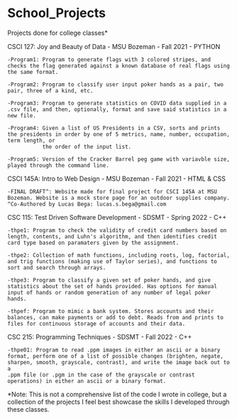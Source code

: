 # School_Projects
Projects done for college classes*


 
CSCI 127: Joy and Beauty of Data - MSU Bozeman - Fall 2021 - PYTHON

    -Program1: Program to generate flags with 3 colored stripes, and checks the flag generated against a known database of real flags using the same format.

    -Program2: Program to classify user input poker hands as a pair, two pair, three of a kind, etc.

    -Program3: Program to generate statistics on COVID data supplied in a .csv file, and then, optionally, format and save said statistics in a new file.

    -Program4: Given a list of US Presidents in a CSV, sorts and prints the presidents in order by one of 5 metrics, name, number, occupation, term length, or
               the order of the input list.

    -Program5: Version of the Cracker Barrel peg game with variavble size, played through the command line.



CSCI 145A: Intro to Web Design - MSU Bozeman - Fall 2021 - HTML & CSS

    -FINAL DRAFT^: Website made for final project for CSCI 145A at MSU Bozeman. Website is a mock store page for an outdoor supplies company.
    ^Co-Authored by Lucas Bega: lucas.s.bega@gmail.com



CSC 115: Test Driven Software Development - SDSMT - Spring 2022 - C++

    -thpe1: Program to check the validity of credit card numbers based on length, contents, and Luhn's algorithm, and then identifies credit card type based on paramaters given by the assignment.

    -thpe2: Collection of math functions, including roots, log, factorial, and trig functions (making use of Taylor series), and functions to sort and search through arrays.

    -thpe3: Program to classify a given set of poker hands, and give statistics about the set of hands provided. Has options for manual input of hands or random generation of any number of legal poker hands.

    -thpef: Program to mimic a bank system. Stores accounts and their balances, can make payments or add to debt. Reads from and prints to files for continuous storage of accounts and their data.
    


CSC 215: Programming Techniques - SDSMT - Fall 2022 - C++

    -thpe01: Program to read .ppm images in either an ascii or a binary format, perform one of a list of possible changes (brighten, negate, sharpen, smooth, grayscale, contrast), and write the image back out to a 
    .ppm file (or .pgm in the case of the grayscale or contrast operations) in either an ascii or a binary format.



*Note: This is not a comprehensive list of the code I wrote in college, but a collection of the projects I feel best showcase the skills I developed through these classes.
